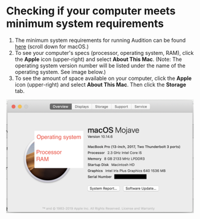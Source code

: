 # Checking if your computer meets minimum system requirements

1. The minimum system requirements for running Audition can be found [here](https://helpx.adobe.com/audition/system-requirements.html) \(scroll down for macOS.\)
2. To see your computer's specs \(processor, operating system, RAM\), click the **Apple** icon \(upper-right\) and select **About This Mac**. \(Note: The operating system version number will be listed under the name of the operating system. See image below.\) 
3. To see the amount of space available on your computer, click the **Apple** icon \(upper-right\) and select **About This Mac**. Then click the **Storage** tab.

![](../.gitbook/assets/mac-specs.png)

